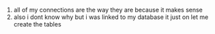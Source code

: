 1. all of my connections are the way they are because it makes sense
2. also i dont know why but i was linked to my database it just on let me create the tables 